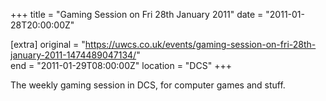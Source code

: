 +++
title = "Gaming Session on Fri 28th January 2011"
date = "2011-01-28T20:00:00Z"

[extra]
original = "https://uwcs.co.uk/events/gaming-session-on-fri-28th-january-2011-1474489047134/"    
end = "2011-01-29T08:00:00Z"
location = "DCS"
+++

The weekly gaming session in DCS, for computer games and stuff.

